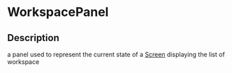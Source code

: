 # WorkspacePanel

## Description

a panel used to represent the current state of a [Screen](screen.md) displaying the list of workspace
